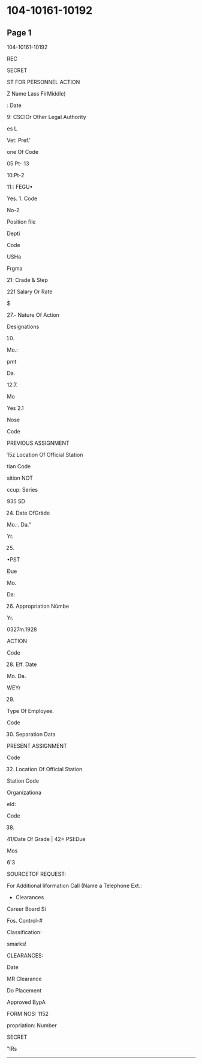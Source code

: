 # 104-10161-10192

## Page 1

104-10161-10192

REC

SECRET

ST FOR PERSONNEL ACTION

Z Name Lass FirMiddle)

: Date

9: CSCIOr Other Legal Authority

es L

Vet: Pref.'

one Of Code

05 Pt- 13

10:Pt-2

11:: FEGU•

Yes. 1. Code

No-2

Position file

Depti

Code

USHa

Frgma

21: Crade & Step

221 Salary Or Rate

$

27.- Nature Of Action

Designations

10.

Mo.:

pmt

Da.

12:7.

Mo

Yes 2.1

Nose

Code

PREVIOUS ASSIGNMENT

15z Location Of Official Station

tian Code

sition NOT

ccup: Series

935 SD

24. Date OfGräde

Mo.:. Da."

Yr.

25.

•PST

Đue

Mo.

Da:

26. Appropriation Númbe

Yr.

0327m.1928

ACTION

Code

28. Eff. Date

Mo. Da.

WEYr

29.

Type Of Employee.

Code

30. Separation Data

PRESENT ASSIGNMENT

Code

32. Location Of Official Station

Station Code

Organizationa

eld:

Code

38.

41/Date Of Grade | 42= PSI:Due

Mos

6'3

SOURCETOF REQUEST:

For Additional liformation Call (Name a Telephone Ext.:

* Clearances

Career Board Si

Fos. Control-#

Classification:

smarks!

CLEARANCES:

Date

MR Clearance

Do Placement

Approved BypA

FORM NOS: 1152

propriation: Number

SECRET

"IRs

---

